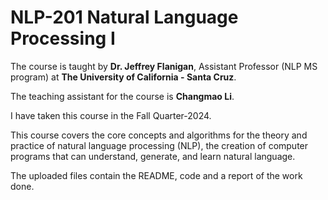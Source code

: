 # NLP-201 Natural Language Processing I

The course is taught by **Dr. Jeffrey Flanigan**, Assistant Professor (NLP MS program) at __The University of California - Santa Cruz__.

The teaching assistant for the course is **Changmao Li**.

I have taken this course in the Fall Quarter-2024.

This course covers the core concepts and algorithms for the theory and practice of natural language processing (NLP), the creation of computer programs that can understand, generate, and learn natural language.

The uploaded files contain the README, code and a report of the work done.
